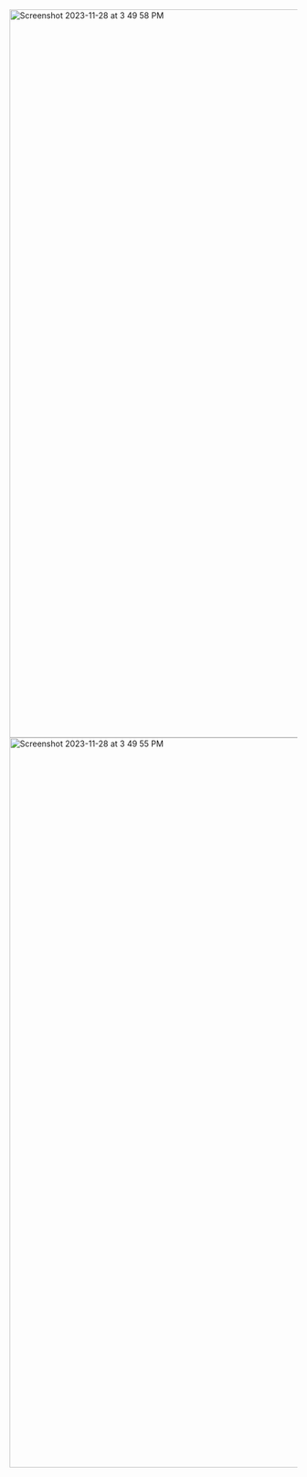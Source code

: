 
<img width="1274" alt="Screenshot 2023-11-28 at 3 49 58 PM" src="https://github.com/mouakiang/client-website/assets/116847348/2ed506a5-91e6-4574-8a39-5f739638de41">
<img width="1277" alt="Screenshot 2023-11-28 at 3 49 55 PM" src="https://github.com/mouakiang/client-website/assets/116847348/adb24c2b-5dde-44fe-b384-38ee1c253807">
